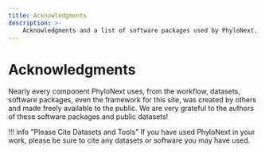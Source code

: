 ```yaml
---
title: Acknowledgments
description: >- 
    Acknowledgments and a list of software packages used by PhyloNext.
---
```


# Acknowledgments

Nearly every component PhyloNext uses, from the workflow, datasets, software packages, even the framework for this site, was created by others and made freely available to the public. We are very grateful to the authors of these software packages and public datasets!

!!! info "Please Cite Datasets and Tools"
    If you have used PhyloNext in your work, please be sure to cite any datasets
    or software you may have used.
